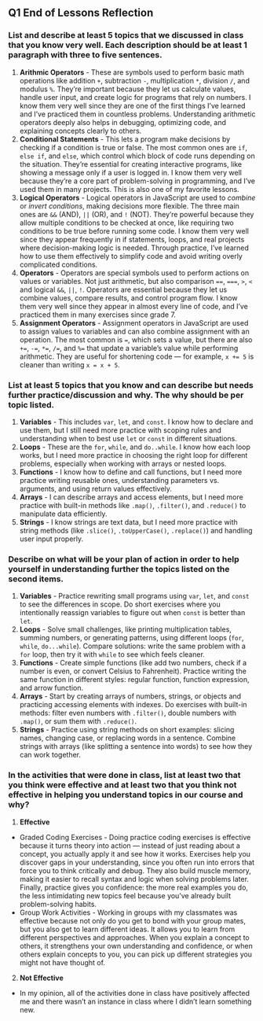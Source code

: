 ## Q1 End of Lessons Reflection
### List and describe at least 5 topics that we discussed in class that you know very well. Each description should be at least 1 paragraph with three to five sentences.
1. **Arithmic Operators** - These are symbols used to perform basic math operations like addition `+`, subtraction `-`, multiplication `*`, division `/`, and modulus `%`. They’re important because they let us calculate values, handle user input, and create logic for programs that rely on numbers. I know them very well since they are one of the first things I’ve learned and I’ve practiced them in countless problems. Understanding arithmetic operators deeply also helps in debugging, optimizing code, and explaining concepts clearly to others.
2.  **Conditional Statements** - This lets a program make decisions by checking if a condition is true or false. The most common ones are `if`, `else if`, and `else`, which control which block of code runs depending on the situation. They’re essential for creating interactive programs, like showing a message only if a user is logged in. I know them very well because they’re a core part of problem-solving in programming, and I’ve used them in many projects. This is also one of my favorite lessons.
3. **Logical Operators** - Logical operators in JavaScript are used to *combine* or *invert conditions*, making decisions more flexible. The three main ones are `&&` (AND), `||` (OR), and `!` (NOT). They’re powerful because they allow multiple conditions to be checked at once, like requiring two conditions to be true before running some code. I know them very well since they appear frequently in if statements, loops, and real projects where decision-making logic is needed. Through practice, I’ve learned how to use them effectively to simplify code and avoid writing overly complicated conditions.
4. **Operators** - Operators are special symbols used to perform actions on values or variables. Not just arithmetic, but also comparison `==`, `===`, `>`, `<` and logical `&&`, `||`, `!`. Operators are essential because they let us combine values, compare results, and control program flow. I know them very well since they appear in almost every line of code, and I’ve practiced them in many exercises since grade 7.
5. **Assignment Operators** - Assignment operators in JavaScript are used to assign values to variables and can also combine assignment with an operation. The most common is `=`, which sets a value, but there are also `+=`, `-=`, `*=`, `/=`, and `%=` that update a variable’s value while performing arithmetic. They are useful for shortening code — for example, `x += 5` is cleaner than writing `x = x + 5`. 

### List at least 5 topics that you know and can describe but needs further practice/discussion and why.  The why should be per topic listed.  
1. **Variables** - This includes `var`, `let`, and `const`. I know how to declare and use them, but I still need more practice with scoping rules and understanding when to best use `let` or `const` in different situations.
2. **Loops** - These are the `for`, `while`, and `do..while`. I know how each loop works, but I need more practice in choosing the right loop for different problems, especially when working with arrays or nested loops.
3. **Functions** - I know how to define and call functions, but I need more practice writing reusable ones, understanding parameters vs. arguments, and using return values effectively.
4. **Arrays** - I can describe arrays and access elements, but I need more practice with built-in methods like `.map()`, `.filter()`, and `.reduce()` to manipulate data efficiently.
5. **Strings** - I know strings are text data, but I need more practice with string methods (like `.slice()`, `.toUpperCase()`, `.replace()`) and handling user input properly.

### Describe on what will be your plan of action in order to help yourself in understanding further the topics listed on the second items.
1. **Variables** - Practice rewriting small programs using `var`, `let`, and `const` to see the differences in scope. Do short exercises where you intentionally reassign variables to figure out when `const` is better than `let`.
2. **Loops** - Solve small challenges, like printing multiplication tables, summing numbers, or generating patterns, using different loops (`for`, `while`, `do...while`). Compare solutions: write the same problem with a `for` loop, then try it with `while` to see which feels cleaner.
3. **Functions** - Create simple functions (like add two numbers, check if a number is even, or convert Celsius to Fahrenheit). Practice writing the same function in different styles: regular function, function expression, and arrow function.
4. **Arrays** - Start by creating arrays of numbers, strings, or objects and practicing accessing elements with indexes. Do exercises with built-in methods: filter even numbers with `.filter()`, double numbers with `.map()`, or sum them with `.reduce()`.
5. **Strings** - Practice using string methods on short examples: slicing names, changing case, or replacing words in a sentence. Combine strings with arrays (like splitting a sentence into words) to see how they can work together.

### In the activities that were done in class, list at least two that you think were effective and at least two that you think not effective in helping you understand topics in our course and why?
1. **Effective**
* Graded Coding Exercises - Doing practice coding exercises is effective because it turns theory into action — instead of just reading about a concept, you actually apply it and see how it works. Exercises help you discover gaps in your understanding, since you often run into errors that force you to think critically and debug. They also build muscle memory, making it easier to recall syntax and logic when solving problems later. Finally, practice gives you confidence: the more real examples you do, the less intimidating new topics feel because you’ve already built problem-solving habits.
* Group Work Activities -  Working in groups with my classmates was effective because not only do you get to bond with your group mates, but you also get to learn different ideas. It allows you to learn from different perspectives and approaches. When you explain a concept to others, it strengthens your own understanding and confidence, or when others explain concepts to you, you can pick up different strategies you might not have thought of.

2. **Not Effective**
* In my opinion, all of the activities done in class have positively affected me and there wasn’t an instance in class where I didn’t learn something new.